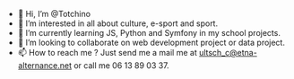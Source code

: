- 👋 Hi, I’m @Totchino
- 👀 I’m interested in all about culture, e-sport and sport.
- 🌱 I’m currently learning JS, Python and Symfony in my school projects.
- 💞️ I’m looking to collaborate on web development project or data project.
- 📫 How to reach me ? Just send me a mail me at ultsch_c@etna-alternance.net or call me 06 13 89 03 37.

<!---
Totchino/Totchino is a ✨ special ✨ repository because its `README.md` (this file) appears on your GitHub profile.
You can click the Preview link to take a look at your changes.
--->
